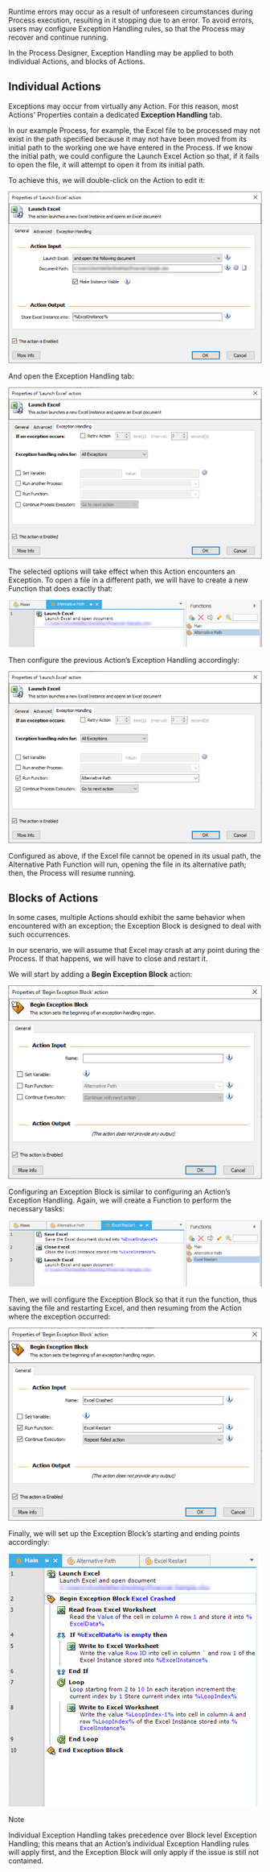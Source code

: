 Runtime errors may occur as a result of unforeseen circumstances during Process execution, resulting in it stopping due to an error. To avoid errors, users may configure Exception Handling rules, so that the Process may recover and continue running.

In the Process Designer, Exception Handling may be applied to both individual Actions, and blocks of Actions.

## Individual Actions

Exceptions may occur from virtually any Action. For this reason, most Actions’ Properties contain a dedicated **Exception Handling** tab.

In our example Process, for example, the Excel file to be processed may not exist in the path specified because it may not have been moved from its initial path to the working one we have entered in the Process. If we know the initial path, we could configure the Launch Excel Action so that, if it fails to open the file, it will attempt to open it from its initial path.

To achieve this, we will double-click on the Action to edit it:

![Screenshot of the launch excel action properties.](..\media\launch-excel-action-properties-2.png)

And open the Exception Handling tab:

![Screenshot of the launch excel action properties exception handling.](..\media\launch-excel-action-properties-exception-handling.png)

The selected options will take effect when this Action encounters an Exception. To open a file in a different path, we will have to create a new Function that does exactly that:

![Screenshot of the alternative path function.](..\media\alternative-path-function.png)

Then configure the previous Action’s Exception Handling accordingly:

![Screenshot of the launch excel action properties exception handling continued.](..\media\launch-excel-action-properties-exception-handling-continued.png)

Configured as above, if the Excel file cannot be opened in its usual path, the Alternative Path Function will run, opening the file in its alternative path; then, the Process will resume running.

## Blocks of Actions

In some cases, multiple Actions should exhibit the same behavior when encountered with an exception; the Exception Block is designed to deal with such occurrences.

In our scenario, we will assume that Excel may crash at any point during the Process. If that happens, we will have to close and restart it.

We will start by adding a **Begin Exception Block** action:

![Screenshot of the begin exception block action properties.](..\media\begin-exception-block-action-properties.png)

Configuring an Exception Block is similar to configuring an Action’s Exception Handling.
Again, we will create a Function to perform the necessary tasks:

![Screenshot of the excel restart function.](..\media\excel-restart-function.png)

Then, we will configure the Exception Block so that it run the function, thus saving the file and restarting Excel, and then resuming from the Action where the exception occurred:

![Screenshot of the begin exception block action properties continued.](..\media\begin-exception-block-action-properties-continued.png)

Finally, we will set up the Exception Block’s starting and ending points accordingly:

![Screenshot of the main function exception block.](..\media\main-function-exception-block.png)

> [!NOTE]
> Individual Exception Handling takes precedence over Block level Exception Handling; this means that an Action’s individual Exception Handling rules will apply first, and the Exception Block will only apply if the issue is still not contained.
